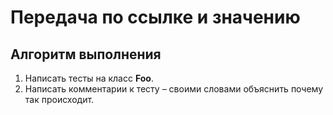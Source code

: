 # Передача по ссылке и значению

## Алгоритм выполнения

1.	Написать тесты на класс __Foo__. 
2.	Написать комментарии к тесту – своими словами объяснить почему так происходит. 
